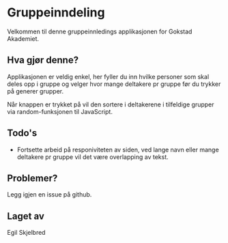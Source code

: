 # Gruppeinndeling

Velkommen til denne gruppeinnledings applikasjonen for Gokstad Akademiet.

## Hva gjør denne?

Applikasjonen er veldig enkel, her fyller du inn hvilke personer som skal deles opp i gruppe og velger hvor mange deltakere pr gruppe før du trykker på generer grupper.

Når knappen er trykket på vil den sortere i deltakerene i tilfeldige grupper via random-funksjonen til JavaScript.

## Todo's

- Fortsette arbeid på responiviteten av siden, ved lange navn eller mange deltakere pr gruppe vil det være overlapping av tekst.

## Problemer?

Legg igjen en issue på github.

## Laget av

Egil Skjelbred
